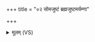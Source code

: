 +++
title = "०२ सोमजुष्टं ब्रह्मजुष्टमर्यम्णा"

+++
<details><summary>मूलम् (VS)</summary>

सोम॑जुष्टं॒ ब्रह्म॑जुष्टमर्य॒म्णा संभृ॑तं॒ भग॑म्। धा॒तुर्दे॒वस्य॑ स॒त्येन॑ कृ॒णोमि॑ पति॒वेद॑नम् ॥
</details>